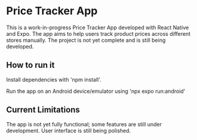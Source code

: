 # Price Tracker App

This is a work-in-progress Price Tracker App developed with React Native and Expo. The app aims to help users track product prices across different stores manually. The project is not yet complete and is still being developed.

## How to run it

Install dependencies with 'npm install'.

Run the app on an Android device/emulator using 'npx expo run:android'

## Current Limitations

The app is not yet fully functional; some features are still under development. User interface is still being polished.
